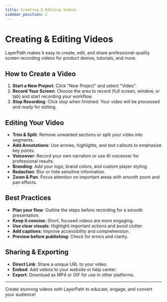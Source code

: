```yaml
---
title: Creating & Editing Videos
sidebar_position: 2
---
```


# Creating & Editing Videos

LayerPath makes it easy to create, edit, and share professional-quality screen recording videos for product demos, tutorials, and more.

## How to Create a Video

1. **Start a New Project**: Click "New Project" and select "Video".
2. **Record Your Screen**: Choose the area to record (full screen, window, or tab) and start recording your workflow.
3. **Stop Recording**: Click stop when finished. Your video will be processed and ready for editing.

## Editing Your Video

- **Trim & Split**: Remove unwanted sections or split your video into segments.
- **Add Annotations**: Use arrows, highlights, and text callouts to emphasize key points.
- **Voiceover**: Record your own narration or use AI voiceover for professional results.
- **Branding**: Add your logo, brand colors, and custom player styling.
- **Redaction**: Blur or hide sensitive information.
- **Zoom & Pan**: Focus attention on important areas with smooth zoom and pan effects.

## Best Practices

- **Plan your flow**: Outline the steps before recording for a smooth presentation.
- **Keep it concise**: Short, focused videos are more engaging.
- **Use clear visuals**: Highlight important actions and avoid clutter.
- **Add captions**: Improve accessibility and comprehension.
- **Preview before publishing**: Check for errors and clarity.

## Sharing & Exporting

- **Direct Link**: Share a unique URL to your video.
- **Embed**: Add videos to your website or help center.
- **Export**: Download as MP4 or GIF for use in other platforms.

---

Create stunning videos with LayerPath to educate, engage, and convert your audience!
